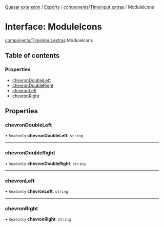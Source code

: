 [Quasar extension](../index.md) / [Exports](../modules.md) / [components/TimeInput.extras](../modules/components_TimeInput_extras.md) / ModuleIcons

# Interface: ModuleIcons

[components/TimeInput.extras](../modules/components_TimeInput_extras.md).ModuleIcons

## Table of contents

### Properties

- [chevronDoubleLeft](components_TimeInput_extras.ModuleIcons.md#chevrondoubleleft)
- [chevronDoubleRight](components_TimeInput_extras.ModuleIcons.md#chevrondoubleright)
- [chevronLeft](components_TimeInput_extras.ModuleIcons.md#chevronleft)
- [chevronRight](components_TimeInput_extras.ModuleIcons.md#chevronright)

## Properties

### chevronDoubleLeft

• `Readonly` **chevronDoubleLeft**: `string`

___

### chevronDoubleRight

• `Readonly` **chevronDoubleRight**: `string`

___

### chevronLeft

• `Readonly` **chevronLeft**: `string`

___

### chevronRight

• `Readonly` **chevronRight**: `string`
